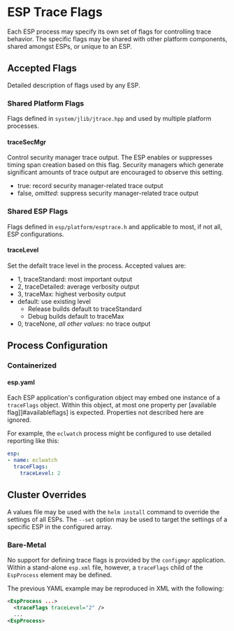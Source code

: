 # ESP Trace Flags

Each ESP process may specify its own set of flags for controlling trace behavior. The specific flags may be shared with other platform components, shared amongst ESPs, or unique to an ESP.

## Accepted Flags

Detailed description of flags used by any ESP.

### Shared Platform Flags

Flags defined in `system/jlib/jtrace.hpp` and used by multiple platform processes.

#### traceSecMgr

Control security manager trace output. The ESP enables or suppresses timing span creation based on this flag. Security managers which generate significant amounts of trace output are encouraged to observe this setting.

- true: record security manager-related trace output
- false, *omitted*: suppress security manager-related trace output

### Shared ESP Flags

Flags defined in `esp/platform/esptrace.h` and applicable to most, if not all, ESP configurations.

#### traceLevel

Set the defailt trace level in the process. Accepted values are:
- 1, traceStandard: most important output
- 2, traceDetailed: average verbosity output
- 3, traceMax: highest verbosity output
- default: use existing level
  - Release builds default to traceStandard
  - Debug builds default to traceMax
- 0, traceNone, *all other values*: no trace output

## Process Configuration

### Containerized

#### esp.yaml

Each ESP application's configuration object may embed one instance of a `traceFlags` object. Within this object, at most one property per [available flag]]#availableflags] is expected. Properties not described here are ignored.

For example, the `eclwatch` process might be configured to use detailed reporting like this:

```yml
esp:
- name: eclwatch
  traceFlags:
    traceLevel: 2
```

## Cluster Overrides

A values file may be used with the `helm install` command to override the settings of all ESPs. The `--set` option may be used to target the settings of a specific ESP in the configured array.

### Bare-Metal

No support for defining trace flags is provided by the `configmgr` application. Within a stand-alone `esp.xml` file, however, a `traceFlags` child of the `EspProcess` element may be defined.

The previous YAML example may be reproduced in XML with the following:

```xml
<EspProcess ...>
  <traceFlags traceLevel="2" />
  ...
<EspProcess>
```
